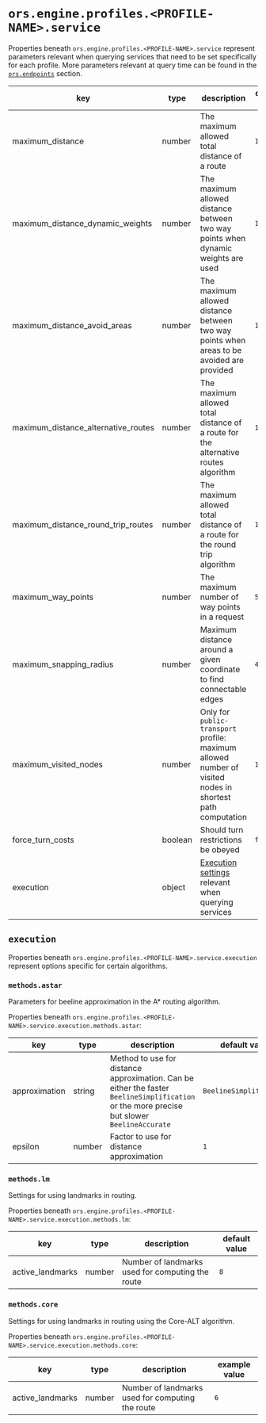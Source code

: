 # `ors.engine.profiles.<PROFILE-NAME>.service`

Properties beneath `ors.engine.profiles.<PROFILE-NAME>.service` represent parameters relevant when querying services
that
need to be set specifically for each profile. More parameters relevant at query time can be found in the [
`ors.endpoints`](/api-reference/endpoints/index.md) section.

| key                                 | type    | description                                                                                               | default value |
|-------------------------------------|---------|-----------------------------------------------------------------------------------------------------------|---------------|
| maximum_distance                    | number  | The maximum allowed total distance of a route                                                             | `100000`      |
| maximum_distance_dynamic_weights    | number  | The maximum allowed distance between two way points when dynamic weights are used                         | `100000`      |
| maximum_distance_avoid_areas        | number  | The maximum allowed distance between two way points when areas to be avoided are provided                 | `100000`      |
| maximum_distance_alternative_routes | number  | The maximum allowed total distance of a route for the alternative routes algorithm                        | `100000`      |
| maximum_distance_round_trip_routes  | number  | The maximum allowed total distance of a route for the round trip algorithm                                | `100000`      |
| maximum_way_points                  | number  | The maximum number of way points in a request                                                             | `50`          |
| maximum_snapping_radius             | number  | Maximum distance around a given coordinate to find connectable edges                                      | `400`         |
| maximum_visited_nodes               | number  | Only for `public-transport` profile: maximum allowed number of visited nodes in shortest path computation | `1000000`     |
| force_turn_costs                    | boolean | Should turn restrictions be obeyed                                                                        | `false`       |
| execution                           | object  | [Execution settings](#execution) relevant when querying services                                          |               |

## `execution`

Properties beneath `ors.engine.profiles.<PROFILE-NAME>.service.execution` represent options specific for certain
algorithms.

### `methods.astar`

Parameters for beeline approximation in the A* routing algorithm.

Properties beneath `ors.engine.profiles.<PROFILE-NAME>.service.execution.methods.astar`:

| key           | type   | description                                                                                                                                 | default value           |
|---------------|--------|---------------------------------------------------------------------------------------------------------------------------------------------|-------------------------| 
| approximation | string | Method to use for distance approximation. Can be either the faster `BeelineSimplification` or the more precise but slower `BeelineAccurate` | `BeelineSimplification` |
| epsilon       | number | Factor to use for distance approximation                                                                                                    | `1`                     |

### `methods.lm`

Settings for using landmarks in routing.

Properties beneath `ors.engine.profiles.<PROFILE-NAME>.service.execution.methods.lm`:

| key              | type   | description                                      | default value |
|------------------|--------|--------------------------------------------------|---------------| 
| active_landmarks | number | Number of landmarks used for computing the route | `8`           |

### `methods.core`

Settings for using landmarks in routing using the Core-ALT algorithm.

Properties beneath `ors.engine.profiles.<PROFILE-NAME>.service.execution.methods.core`:

| key              | type   | description                                      | example value |
|------------------|--------|--------------------------------------------------|---------------| 
| active_landmarks | number | Number of landmarks used for computing the route | `6`           |
